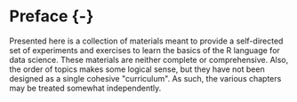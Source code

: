 
# Preface {-}


Presented here is a collection of materials meant to provide a self-directed set
of experiments and exercises to learn the basics of the R language for data science.
These materials are neither complete or comprehensive. Also, the order of topics makes
some logical sense, but they have not been designed as a single cohesive "curriculum".
As such, the various chapters may be treated somewhat independently. 

